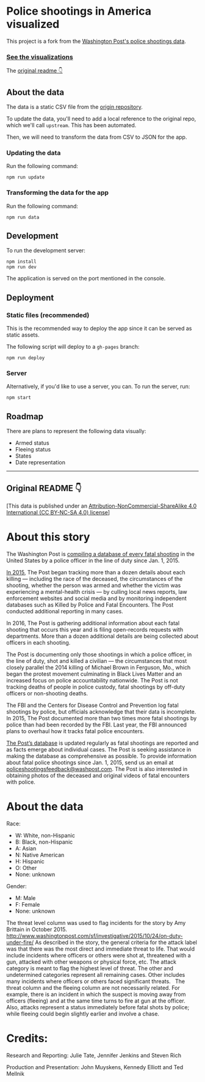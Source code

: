 # Police shootings in America visualized

This project is a fork from the [Washington Post's police shootings data](https://github.com/washingtonpost/data-police-shootings). 

### [See the visualizations](https://tinacious.github.io/police-shootings-wapo-data)

The [original readme 👇](https://github.com/tinacious/police-shootings-wapo-data#original-readme-)

## About the data

The data is a static CSV file from the [origin repository](https://github.com/washingtonpost/data-police-shootings).

To update the data, you'll need to add a local reference to the original repo, which we'll call `upstream`. This has been automated.

Then, we will need to transform the data from CSV to JSON for the app.


### Updating the data

Run the following command:

    npm run update


### Transforming the data for the app

Run the following command:

    npm run data


## Development

To run the development server:

    npm install
    npm run dev

The application is served on the port mentioned in the console.


## Deployment

### Static files (recommended)

This is the recommended way to deploy the app since it can be served as static assets.

The following script will deploy to a `gh-pages` branch:

    npm run deploy


### Server

Alternatively, if you'd like to use a server, you can. To run the server, run:

    npm start


## Roadmap

There are plans to represent the following data visually:

- Armed status
- Fleeing status
- States
- Date representation


---
Original README 👇
---

[This data is published under an [Attribution-NonCommercial-ShareAlike 4.0 International (CC BY-NC-SA 4.0) license](https://creativecommons.org/licenses/by-nc-sa/4.0/)]

# About this story

The Washington Post is [compiling a database of every fatal shooting](https://www.washingtonpost.com/graphics/national/police-shootings-2016/) in the United States by a police officer in the line of duty since Jan. 1, 2015.

[In 2015](https://www.washingtonpost.com/graphics/national/police-shootings/), The Post began tracking more than a dozen details about each killing — including the race of the deceased, the circumstances of the shooting, whether the person was armed and whether the victim was experiencing a mental-health crisis — by culling local news reports, law enforcement websites and social media and by monitoring independent databases such as Killed by Police and Fatal Encounters. The Post conducted additional reporting in many cases.

In 2016, The Post is gathering additional information about each fatal shooting that occurs this year and is filing open-records requests with departments. More than a dozen additional details are being collected about officers in each shooting.

The Post is documenting only those shootings in which a police officer, in the line of duty, shot and killed a civilian — the circumstances that most closely parallel the 2014 killing of Michael Brown in Ferguson, Mo., which began the protest movement culminating in Black Lives Matter and an increased focus on police accountability nationwide. The Post is not tracking deaths of people in police custody, fatal shootings by off-duty officers or non-shooting deaths.

The FBI and the Centers for Disease Control and Prevention log fatal shootings by police, but officials acknowledge that their data is incomplete. In 2015, The Post documented more than two times more fatal shootings by police than had been recorded by the FBI. Last year, the FBI announced plans to overhaul how it tracks fatal police encounters.

[The Post’s database](https://www.washingtonpost.com/graphics/national/police-shootings-2016/) is updated regularly as fatal shootings are reported and as facts emerge about individual cases. The Post is seeking assistance in making the database as comprehensive as possible. To provide information about fatal police shootings since Jan. 1, 2015, send us an email at policeshootingsfeedback@washpost.com. The Post is also interested in obtaining photos of the deceased and original videos of fatal encounters with police.

# About the data

Race:
- W: White, non-Hispanic
- B: Black, non-Hispanic
- A: Asian
- N: Native American
- H: Hispanic
- O: Other
- None: unknown


Gender:
- M: Male
- F: Female
- None: unknown

The threat level column was used to flag incidents for the story by Amy Brittain in October 2015. http://www.washingtonpost.com/sf/investigative/2015/10/24/on-duty-under-fire/ As described in the story, the general criteria for the attack label was that there was the most direct and immediate threat to life. That would include incidents where officers or others were shot at, threatened with a gun, attacked with other weapons or physical force, etc. The attack category is meant to flag the highest level of threat. The other and undetermined categories represent all remaining cases. Other includes many incidents where officers or others faced significant threats.
 
The threat column and the fleeing column are not necessarily related. For example, there is an incident in which the suspect is moving away from officers (fleeing) and at the same time turns to fire at gun at the officer. Also, attacks represent a status immediately before fatal shots by police; while fleeing could begin slightly earlier and involve a chase.

# Credits:

Research and Reporting: Julie Tate, Jennifer Jenkins and Steven Rich

Production and Presentation: John Muyskens, Kennedy Elliott and Ted Mellnik
